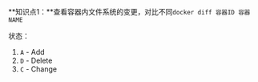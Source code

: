**知识点1：**查看容器内文件系统的变更，对比不同`docker diff 容器ID 容器NAME`

状态：

1. `A` - Add
2. `D` - Delete
3. `C` - Change

